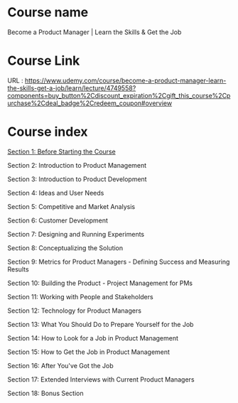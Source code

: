 # Course name  
Become a Product Manager | Learn the Skills & Get the Job

# Course Link  
URL : https://www.udemy.com/course/become-a-product-manager-learn-the-skills-get-a-job/learn/lecture/4749558?components=buy_button%2Cdiscount_expiration%2Cgift_this_course%2Cpurchase%2Cdeal_badge%2Credeem_coupon#overview

# Course index
[Section 1: Before Starting the Course ](https://github.com/tdao2021/udemycourse/blob/main/section1)

Section 2: Introduction to Product Management 

Section 3: Introduction to Product Development 

Section 4: Ideas and User Needs 

Section 5: Competitive and Market Analysis 

Section 6: Customer Development  

Section 7: Designing and Running Experiments 

Section 8: Conceptualizing the Solution 

Section 9: Metrics for Product Managers - Defining Success and Measuring Results 

Section 10: Building the Product - Project Management for PMs 

Section 11: Working with People and Stakeholders 

Section 12: Technology for Product Managers 

Section 13: What You Should Do to Prepare Yourself for the Job 

Section 14: How to Look for a Job in Product Management 

Section 15: How to Get the Job in Product Management 

Section 16: After You've Got the Job  

Section 17: Extended Interviews with Current Product Managers 

Section 18: Bonus Section 

